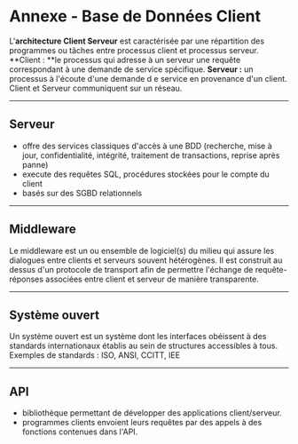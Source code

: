 # Annexe - Base de Données Client

L'**architecture Client Serveur** est caractérisée par une répartition des programmes ou tâches entre processus client et processus serveur. **Client : **le processus qui adresse à un serveur une requête correspondant à une demande de service spécifique. **Serveur :** un processus à l'écoute d'une demande d e service en provenance d'un client. Client et Serveur communiquent sur un réseau.

* * *

## Serveur

  * offre des services classiques d'accès à une BDD (recherche, mise à jour, confidentialité, intégrité, traitement de transactions, reprise après panne)
  * execute des requêtes SQL, procédures stockées pour le compte du client
  * basés sur des SGBD relationnels

* * *

## Middleware

Le middleware est un ou ensemble de logiciel(s) du milieu qui assure les dialogues entre clients et serveurs souvent hétérogènes. Il est construit au dessus d'un protocole de transport afin de permettre l'échange de requête-réponses associées entre client et serveur de manière transparente.

* * *

## Système ouvert

Un système ouvert est un système dont les interfaces obéissent à des standards internationaux établis au sein de structures accessibles à tous. Exemples de standards : ISO, ANSI, CCITT, IEE

* * *

## API

  * bibliothèque permettant de développer des applications client/serveur.
  * programmes clients envoient leurs requêtes par des appels à des fonctions contenues dans l'API.
